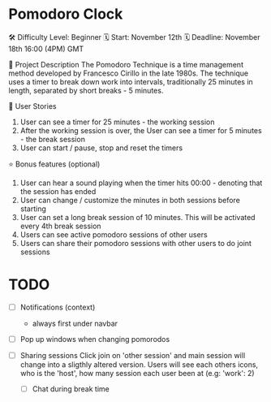 # Pomodoro Clock
🛠️ Difficulty Level: Beginner
🗓️ Start: November 12th
🗓️ Deadline: November 18th 16:00 (4PM) GMT

📝 Project Description
The Pomodoro Technique is a time management method developed by Francesco Cirillo in the late 1980s. The technique uses a timer to break down work into intervals, traditionally 25 minutes in length, separated by short breaks - 5 minutes.

📔 User Stories
1. User can see a timer for 25 minutes - the working session
2. After the working session is over, the User can see a timer for 5 minutes - the break session
3. User can start / pause, stop and reset the timers

⭐ Bonus features (optional)
1. User can hear a sound playing when the timer hits 00:00 - denoting that the session has ended
2. User can change / customize the minutes in both sessions before starting
3. User can set a long break session of 10 minutes. This will be activated every 4th break session
4. Users can see active pomodoro sessions of other users
5. Users can share their pomodoro sessions with other users to do joint sessions



# TODO
- [ ] Notifications (context)
  - always first under navbar

- [ ] Pop up windows when changing pomorodos
- [ ] Sharing sessions
  Click join on 'other session' and main session will change into a sligthly
  altered version. Users will see each others icons, who is the 'host',
  how many session each user been at (e.g: 'work': 2)
  - [ ] Chat during break time